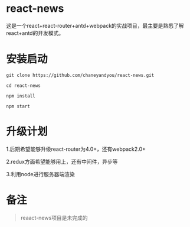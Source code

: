 # react-news
这是一个react+react-router+antd+webpack的实战项目，最主要是熟悉了解react+antd的开发模式。
 
# 安装启动
```
git clone https://github.com/chaneyandyou/react-news.git

cd react-news

npm install 

npm start

```

# 升级计划
1.后期希望能够升级react-router为4.0+，还有webpack2.0+

2.redux方面希望能够用上，还有中间件，异步等

3.利用node进行服务器端渲染

# 备注
> reaact-news项目是未完成的

